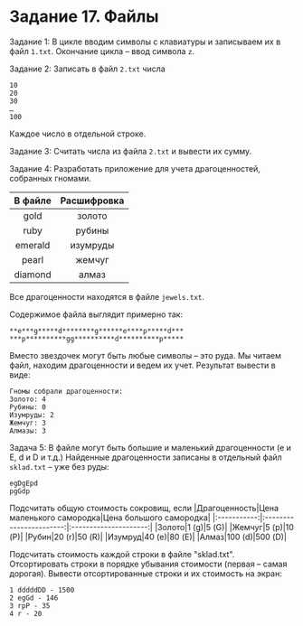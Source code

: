 # Задание 17. Файлы

Задание 1: В цикле вводим символы с клавиатуры и записываем их в файл `1.txt`. Окончание цикла – ввод символа `z`.

Задание 2: Записать в файл `2.txt` числа

    10
    20
    30
    …
    100
Каждое число в отдельной строке.

Задание 3: Считать числа из файла `2.txt` и вывести их сумму.

Задание 4: Разработать приложение для учета драгоценностей, собранных гномами.

|В файле|Расшифровка|
|:-----:|:---------:|
|gold|золото|
|ruby|рубины|
|emerald|изумруды|
|pearl|жемчуг|
|diamond|алмаз|
Все драгоценности находятся в файле `jewels.txt`.

Содержимое файла выглядит примерно так:
```
**e***g*****d********g******e****p*****d***
***p**********gg**********d**********p*****
```
Вместо звездочек могут быть любые символы – это руда. Мы читаем файл, находим драгоценности и ведем их учет. Результат вывести в виде:
```
Гномы собрали драгоценности:
Золото: 4
Рубины: 0
Изумруды: 2
Жемчуг: 3
Алмазы: 3
```

Задача 5: В файле могут быть большие и маленький драгоценности (e и E, d и D и т.д.) Найденные драгоценности записаны в отдельный файл `sklad.txt` – уже без руды:

    egDgEpd
    pgGdp
Подсчитать общую стоимость сокровищ, если
|Драгоценность|Цена маленького самородка|Цена большого самородка|
|:-----------:|:-----------------------:|:---------------------:|
|Золото|1 (g)|5 (G)|
|Жемчуг|5 (p)|10 (P)|
|Рубин|20 (r)|50 (R)|
|Изумруд|40 (e)|80 (E)|
|Алмаз|100 (d)|500 (D)|

Подсчитать стоимость каждой строки в файле "sklad.txt". Отсортировать строки в порядке убывания стоимости (первая – самая дорогая). Вывести отсортированные строки и их стоимость на экран:

    1 dddddDD - 1500
    2 egGd - 146
    3 rpP - 35
    4 r - 20